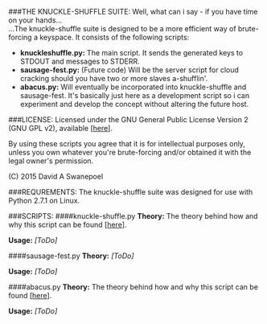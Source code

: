###THE KNUCKLE-SHUFFLE SUITE:
Well, what can i say - if you have time on your hands...  
...The knuckle-shuffle suite is designed to be a more efficient way of brute-forcing a 
keyspace. It consists of the following scripts:
* __knuckleshuffle.py:__ The main script. It sends the generated keys to STDOUT and messages to STDERR.
* __sausage-fest.py:__ (Future code) Will be the server script for cloud cracking should you have
  two or more slaves a-shufflin'.
* __abacus.py:__ Will eventually be incorporated into knuckle-shuffle and sausage-fest. It's basically
  just here as a development script so i can experiment and develop the concept without altering the 
  future host. 

###LICENSE:
Licensed under the GNU General Public License Version 2 (GNU GPL v2), 
available \[[here](http://www.gnu.org/licenses/gpl-2.0.txt)].  

By using these scripts you agree that it is for intellectual purposes only, unless you own 
whatever you're brute-forcing and/or obtained it with the legal owner's permission.  
  
(C) 2015 David A Swanepoel


###REQUREMENTS:
The knuckle-shuffle suite was designed for use with Python 2.7.1 on Linux.


###SCRIPTS:
####knuckle-shuffle.py
**Theory:** The theory behind how and why this script can be found \[[here](https://github.com/lord-aceldama/Knuckle-Shuffle-Suite/blob/master/knuckle-shuffle.md)].  
  
**Usage:** *[ToDo]*

####sausage-fest.py
**Theory:** *[ToDo]*  
  
**Usage:** *[ToDo]*  

####abacus.py
**Theory:** The theory behind how and why this script can be found \[[here](https://github.com/lord-aceldama/Knuckle-Shuffle-Suite/blob/master/abacus.md)].  
  
**Usage:** *[ToDo]*

